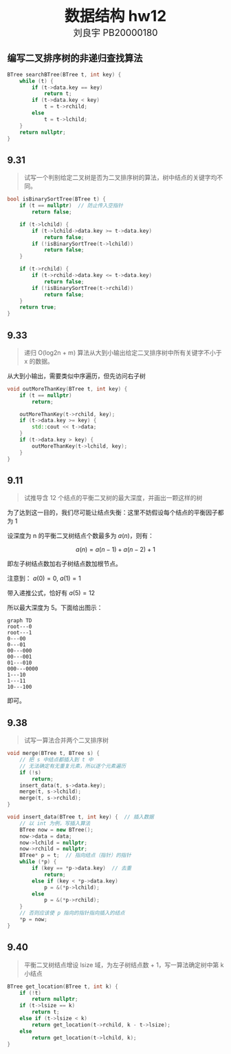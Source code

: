 <div style="text-align:center;font-size:2.5em;font-weight:bold">数据结构 hw12</div>

<div style="text-align:center;font-size:1.5em">刘良宇 PB20000180</div>

## 编写二叉排序树的非递归查找算法

```cpp
BTree searchBTree(BTree t, int key) {
    while (t) {
        if (t->data.key == key)
            return t;
        if (t->data.key < key)
            t = t->rchild;
        else
            t = t->lchild;
    }
    return nullptr;
}
```

## 9.31

> 试写一个判别给定二叉树是否为二叉排序树的算法，树中结点的关键字均不同。

```cpp
bool isBinarySortTree(BTree t) {
    if (t == nullptr)  // 防止传入空指针
        return false;

    if (t->lchild) {
        if (t->lchild->data.key >= t->data.key)
            return false;
        if (!isBinarySortTree(t->lchild))
            return false;
    }

    if (t->rchild) {
        if (t->rchild->data.key <= t->data.key)
            return false;
        if (!isBinarySortTree(t->rchild))
            return false;
    }
    return true;
}
```

## 9.33

> 递归 O(log2n + m) 算法从大到小输出给定二叉排序树中所有关键字不小于 x 的数据。

从大到小输出，需要类似中序遍历，但先访问右子树

```cpp
void outMoreThanKey(BTree t, int key) {
    if (t == nullptr)
        return;

    outMoreThanKey(t->rchild, key);
    if (t->data.key >= key) {
        std::cout << t->data;
    }
    if (t->data.key > key) {
        outMoreThanKey(t->lchild, key);
    }
}
```

## 9.11

> 试推导含 12 个结点的平衡二叉树的最大深度，并画出一颗这样的树

为了达到这一目的，我们尽可能让结点失衡：这里不妨假设每个结点的平衡因子都为 1

设深度为 n 的平衡二叉树结点个数最多为 $a(n)$，则有：

$$ a(n) = a(n-1) + a(n-2) + 1 $$

即左子树结点数加右子树结点数加根节点。

注意到： $a(0) = 0,\ a(1) = 1$

带入递推公式，恰好有 $a(5) = 12$

所以最大深度为 5。下面给出图示：

```mermaid
graph TD
root---0
root---1
0---00
0---01
00---000
00---001
01---010
000---0000
1---10
1---11
10---100
```

即可。

## 9.38

> 试写一算法合并两个二叉排序树

```cpp
void merge(BTree t, BTree s) {
    // 把 s 中结点都插入到 t 中
    // 无法确定有无重复元素，所以逐个元素遍历
    if (!s)
        return;
    insert_data(t, s->data.key);
    merge(t, s->lchild);
    merge(t, s->rchild);
}

void insert_data(BTree t, int key) {  // 插入数据
    // 以 int 为例，写插入算法
    BTree now = new BTree();
    now->data = data;
    now->lchild = nullptr;
    now->rchild = nullptr;
    BTree* p = t;  // 指向结点（指针）的指针
    while (*p) {
        if (key == *p->data.key)  // 去重
            return;
        else if (key < *p->data.key)
            p = &(*p->lchild);
        else
            p = &(*p->rchild);
    }
    // 否则应该使 p 指向的指针指向插入的结点
    *p = now;
}
```

## 9.40

> 平衡二叉树结点增设 lsize 域，为左子树结点数 + 1，写一算法确定树中第 k 小结点

```cpp
BTree get_location(BTree t, int k) {
    if (!t)
        return nullptr;
    if (t->lsize == k)
        return t;
    else if (t->lsize < k)
        return get_location(t->rchild, k - t->lsize);
    else
        return get_location(t->lchild, k);
}
```
